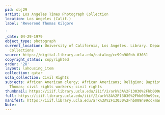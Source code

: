 ```yaml
---
pid: obj29
artist: Los Angeles Times Photograph Collection
location: Los Angeles (Calif.)
label: 'Reverend Thomas Kilgore

'
_date: 04-29-1979
object_type: photograph
current_location: University of California, Los Angeles. Library. Department of Special
  Collections
source: https://digital.library.ucla.edu/catalog/cc99n900bh-03031
copyright_status: copyrighted
order: '28'
layout: lahousing_item
collection: qatar
ucla_collection: Civil Rights
subjects: African American clergy; African Americans; Religion; Baptist Church; Kilgore,
  Thomas; civil rights workers; civil rights
thumbnail: https://iiif.library.ucla.edu/iiif/2/ark%3A%2F13030%2Fhb009n99cc/full/250,/0/default.jpg
full: https://iiif.library.ucla.edu/iiif/2/ark%3A%2F13030%2Fhb009n99cc/full/full/0/default.jpg
manifest: https://iiif.library.ucla.edu/ark%3A%2F13030%2Fhb009n99cc/manifest
Note: 
---
```

